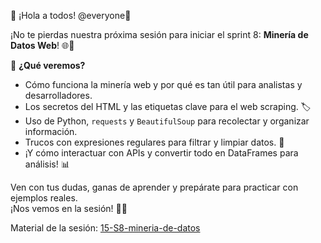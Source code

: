 🎉 ¡Hola a todos! @everyone🎉

¡No te pierdas nuestra próxima sesión para iniciar el sprint 8:  **Minería de Datos Web**! 🌐🐍

🔎 **¿Qué veremos?**
- Cómo funciona la minería web y por qué es tan útil para analistas y desarrolladores.
- Los secretos del HTML y las etiquetas clave para el web scraping. 🏷️
- Uso de Python, `requests` y `BeautifulSoup` para recolectar y organizar información.
- Trucos con expresiones regulares para filtrar y limpiar datos. 🧹
- ¡Y cómo interactuar con APIs y convertir todo en DataFrames para análisis! 📊

Ven con tus dudas, ganas de aprender y prepárate para practicar con ejemplos reales.  
¡Nos vemos en la sesión! 🚀🙌

Material de la sesión: [15-S8-mineria-de-datos](https://colab.research.google.com/github/zyntonyson/bootcamp_ds_da/blob/main/08-data-retrieval/15-S8-mineria-de-datos.ipynb)